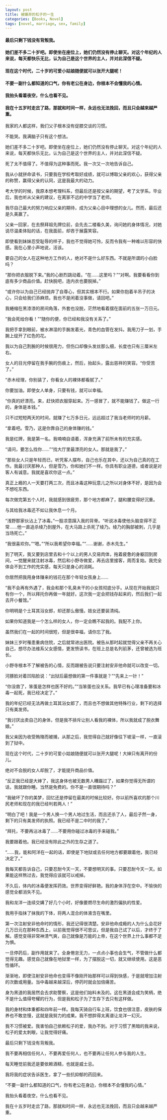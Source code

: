 ```yaml
---
layout: post
title: 被嫌弃的松子的一生
categories: [Books, Novel]
tags: [novel, marriage, sex, family]
---
```

#### 最后只剩下钱没有背叛我。
#### 她们差不多二十岁吧。即使坐在座位上，她们仍然没有停止聊天。对这个年纪的人来说，每天都快乐无比，认为自己是这个世界的主人，并对此深信不疑。
#### 现在这个时代，二十岁的可爱小姑娘随便就可以张开大腿呢！
#### 不要一副什么都知道的口气，你有老公在身边，你根本不会懂我的心情。
#### 我抬头看着夜空，什么也看不见。
#### 我在十五岁时走岔了路，那就和时间一样，永远也无法挽回，而且只会越来越严重。
<!-- more -->
我家的人都这样，我们父子根本没有促膝交谈的习惯。

不能哭。我满脑子只有这个想法。

她们差不多二十岁吧。即使坐在座位上，她们仍然没有停止聊天。对这个年纪的人来说，每天都快乐无比，认为自己是这个世界的主人，并对此深信不疑。

死了太不值得了。不值得为这种事而死。我一次又一次地告诉自己。

我从小就拼命读书，只要我在学校考取好成绩，就可以博取父亲的欢心，获得父亲的称赞，赢得父亲的认同，这是我最大的动力。

考大学的时候，我原本想考理科系，但最后还是按父亲的期望，考了文学系。毕业后，我也听从父亲的建议，在离家不远的中学当了老师。

我尽自己最大的努力响应父亲的期待，成为父亲心目中理想的女儿。然而，最后还是久美赢了。

父亲一回家，在去祭拜祖先牌位前，会先去二楼看久美，询问她的身体情况，对她说尽温柔体贴的话，在我面前，却吝于展露笑容。

即使看到妹妹忍受耻辱的样子，我也不觉得她可怜，反而令我有一种难以形容的快感。我在心里小声地说，活该。

要自己的女人在这种地方工作的人，绝对不是什么好东西。不就是所谓的小白脸吗？

“那你把衣服脱下来。”我的心剧烈跳动着。“在……这里吗？”“对啊。我要看看你到底有多少商品价值。赶快脱吧，连内衣也要脱掉。”

“或许你以为自己已经抛弃了自尊心，但其实根本不行。如果你抱着半吊子的决心，只会给我们添麻烦。我也不是闲着没事做，请回吧。”

我蜷缩在黑漆漆的房间角落，外套也没脱，茫然地看着摆在面前的五张一万日元。

“我会死给你看！”“随你的便，你已经和我没有关系了。”

我把手拿到眼前，被水淋湿的手腕发着光，青色的血管在发抖。我用刀子一划，手腕上绽开了红色的花。

我以为自己割腕的时候很用力，但伤口却像头发丝那么细，长度也只有三厘米左右。

女人的目光停留在我手腕的伤痕上，然后，抬起头，露出慈祥的笑容。“你受苦了。”

“赤木经理，你别装了，你看女人的裸体都看腻了。”

你要加油。即使女人单身，只要有钱，就可以幸福。

“你真的好漂亮。来，赶快把衣服穿起来。万一感冒了，就不能赚钱了。做这一行的，身体是本钱。”

只不过短短两天的时间，就赚了七万多日元，远远超过了我当老师时的月薪。

“拿着吧。雪乃，这是你靠自己的身体赚的钱。”

我是红牌，我是第一名。我喃喃自语着，浑身充满了前所未有的充实感。

“请问，要怎么找你……”“找大厅里最漂亮的女人。那就是我了。”

“那些女人只是年轻而已，听凭客人摆布，自己也乐在其中，还以为自己真的在工作。我最讨厌那种人，但是雪乃，你和她们不一样。你具有职业道德，或者说是对客人有诚意。我就是喜欢你这一点。”

真正上瘾的人一天要打两三次，而且冰毒这种玩意儿之所以对身体不好，是因为会不想吃东西。

每次做完第五个人时，我就感到很疲劳，那个地方都麻了，腿和腰变得好沉重。

与其给我冰毒还不如让我休息一个月。

“浅野那家伙沾上了冰毒。”一股凉意蹿入我的背脊。“听说冰毒使他头脑变得不正常……他一直追杀绫乃到屋外，在大马路上杀死了绫乃。绫乃的胸部被刺，几乎是当场死亡。”

“我很喜欢你。”“嗯。”“所以我希望你幸福。”“……谢谢，赤木先生。”

到了明天，我又要到店里去和十个以上的男人交易肉体，拖着疲惫的身躯回到房间，一觉醒来就注射冰毒，然后和小野寺做爱，再去店里接客，周而复始。我完全体会不到工作的充实感，每天只是身心的消耗。

你居然把我用身体赚来的钱花在那个年轻女孩身上……

“我不会再有外遇了，我会和那个乳臭未干的小女孩彻底分手。从现在开始我就只有你一个，所以拜托你再做一年就好。这次我一定会把钱存起来的，然后我们一起去开小餐馆。”

你明明是个土耳其浴女郎，却还那么傲慢。妓女还要装清纯。

如果你知道我是一个怎么样的女人，你一定会瞧不起我的。我配不上你。

虽然我们在一起的时间很短，但是很幸福，请你忘了我。

妹妹三岁时罹患重病住院，之后就常进出医院。被告从那时起就觉得父亲不再关心自己，想尽办法维系父女感情，更发愤读书，在班上总是名列前茅，还曾被选为班长。

小野寺根本不了解被告的心情，反而跟被告说只要注射安非他命就可以改变一切。

河豚脸对着凹陷脸说：“出狱后最想做的第一件事就是？”“先来上一针！”

“你没救了，笨蛋是怎样也医不好的。”“当笨蛋也没关系。我早已有心理准备要和冰毒一起死，我已经决定了。”

我的年纪已经无法再做土耳其浴女郎了，而且也不想做其他特殊行业，剩下的选择只有美发师。

“我讨厌出卖自己的身体，但是我不排斥让别人看我的裸体，所以我就成了脱衣舞娘。”

我父亲因为收受贿赂而被捕，从那之后，我觉得自己就好像往下坡滚一样，一直滚到了狱中。

现在这个时代，二十岁的可爱小姑娘随便就可以张开大腿呢！大婶只有离开的份儿。

绝对不会脱的女人却脱了，才能提升商品价值。

“反正我已经是大婶了，我这身体也被无数男人糟蹋过了，如果你觉得无所谓的话，我就跟你睡。当然是免费的。你不是一直很期待吗？”

“我破坏了你的美梦，回忆还是停留在最美的时候比较好。你以前所喜欢的那个川尻老师和现在的我已经判若两人！”

“明白了吧！我是一个男人换一个男人地过生活，而且还杀了人，最后孑然一身，剩下的只有美发师的执照。我已经不是二中时的我了。”

“拜托，不要再沾冰毒了……不要用你碰过冰毒的手来碰我。”

我要跟着他。我已经没有除此之外的生存之道了。

“……我，能和阿洋在一起的话，即使是下地狱或去任何地方都要跟着他，我已经决定了。”

我每天都告诉自己，只要忍耐今天一天，不要想明天的事。只要忍耐今天一天。如果能这样熬过去，我觉得应该就可以戒掉。

不久后，体内的冰毒便发挥药效。世界变得好鲜艳。我的身体浮在空中。不愉快的感觉全都消失不见。

我和龙洋一连续交媾了好几个小时，好像要燃尽生命的激烈偏执的性爱。

我用手指抹了抹我的下体，将两人混合的体液含在嘴里。

第一次注射安非他命时的情形，我还记得很清楚。安非他命成瘾的人为什么会花好几万日元在那种东西上，以前我觉得很不可思议，但是我自己试了以后，才终于了解。感觉变得非常神清气爽，自己就像是万能的上帝，在这个世界上什么事都不足为惧。

一旦停药后，副作用就来了。全身倦怠无力，一点点小事也会生气，不管做什么都觉得无趣。感觉自己就像在地狱里一样，为了摆脱这一切，就又继续使用。这是恶性循环。

渐渐地，即使注射安非他命也变得不像刚开始那样可以得到快感，于是就增加注射的次数或用量。当中毒越来越深后，停药时就会加倍痛苦。

身为黑道的我居然会去求助警察，这是他们始料未及的。这在黑道会成为笑柄，绝不是什么值得夸耀的行为，但是我和松子为了生存下去只有这样做。

我的身材和体重都和四年前一样。我每天骑自行车上班，饮食也很注意，皮肤的保养也不敢怠慢，这就是我努力的成果。我不想胖得太离谱让龙洋一幻灭。

我不习惯被爱。我害怕自己依赖松子的爱，我办不到。对于习惯了黑暗的我来说，松子的爱太刺眼，让我觉得好痛。

最后只剩下钱没有背叛我。

我不要再相信任何人，不要再爱任何人，也不要再让任何人参与我的人生。

每天睡觉前我还是要依赖酒精，也就是威士忌。

我将我的症状告诉医生，拿了一些抗抑郁的药回来。

“不要一副什么都知道的口气，你有老公在身边，你根本不会懂我的心情。”

我抬头看着夜空，什么也看不见。

我在十五岁时走岔了路，那就和时间一样，永远也无法挽回，而且只会越来越严重。
